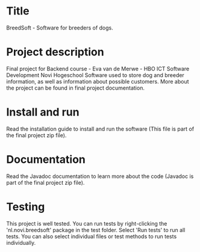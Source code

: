 # Title
BreedSoft - Software for breeders of dogs.

# Project description
Final project for Backend course - Eva van de Merwe - HBO ICT Software Development Novi Hogeschool
Software used to store dog and breeder information, as well as information about possible customers.
More about the project can be found in final project documentation.

# Install and run
Read the installation guide to install and run the software (This file is part of the final project zip file).

# Documentation
Read the Javadoc documentation to learn more about the code (Javadoc is part of the final project zip file).

# Testing
This project is well tested. You can run tests by right-clicking the 'nl.novi.breedsoft' package in the test folder.
Select 'Run tests' to run all tests.
You can also select individual files or test methods to run tests individually.

